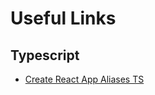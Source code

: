 # Useful Links

## Typescript

- [Create React App Aliases TS](https://devtails.xyz/how-to-use-path-aliases-with-create-react-app-webpack-and-typescript)
